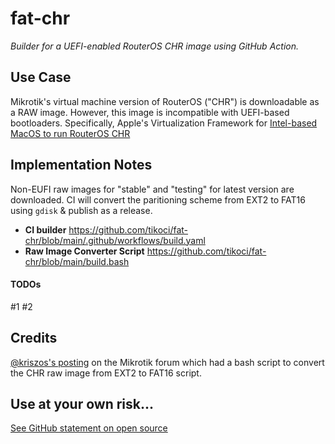 # fat-chr

*Builder for a UEFI-enabled RouterOS CHR image using GitHub Action.*

## Use Case
Mikrotik's virtual machine version of RouterOS ("CHR") is downloadable as a RAW image.  However, this image is incompatible with UEFI-based bootloaders.  Specifically, Apple's Virtualization Framework for [Intel-based MacOS to run RouterOS CHR](https://forum.mikrotik.com/viewtopic.php?t%253D204805#p1057569)

## Implementation Notes
Non-EUFI raw images for "stable" and "testing" for latest version are downloaded.  CI will convert the paritioning scheme from EXT2 to FAT16 using `gdisk` & publish as a release.
* **CI builder** https://github.com/tikoci/fat-chr/blob/main/.github/workflows/build.yaml
* **Raw Image Converter Script** https://github.com/tikoci/fat-chr/blob/main/build.bash

#### TODOs
#1 #2 

## Credits 
[@kriszos's posting](https://forum.mikrotik.com/viewtopic.php?p=1025068&hilit=UEFI#p933799) on the Mikrotik forum which had a bash script to convert the CHR raw image from EXT2 to FAT16 script.

## Use at your own risk...
[See GitHub statement on open source](https://opensource.guide/notices/)